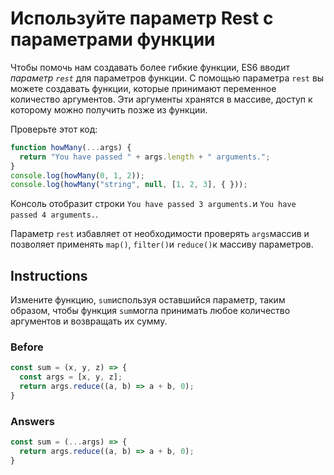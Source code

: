 # Используйте параметр Rest с параметрами функции
Чтобы помочь нам создавать более гибкие функции, ES6 вводит _параметр `rest`_ для параметров функции. С помощью параметра `rest` вы можете создавать функции, которые принимают переменное количество аргументов. Эти аргументы хранятся в массиве, доступ к которому можно получить позже из функции.

Проверьте этот код:
```javascript
function howMany(...args) {
  return "You have passed " + args.length + " arguments.";
}
console.log(howMany(0, 1, 2));
console.log(howMany("string", null, [1, 2, 3], { }));
```
Консоль отобразит строки `You have passed 3 arguments.`и `You have passed 4 arguments.`.

Параметр `rest` избавляет от необходимости проверять `args`массив и позволяет применять `map()`, `filter()`и `reduce()`к массиву параметров.
## Instructions
Измените функцию, `sum`используя оставшийся параметр, таким образом, чтобы функция `sum`могла принимать любое количество аргументов и возвращать их сумму.
### Before
```javascript
const sum = (x, y, z) => {
  const args = [x, y, z];
  return args.reduce((a, b) => a + b, 0);
}
```
### Answers

```javascript
const sum = (...args) => {
  return args.reduce((a, b) => a + b, 0);
}
```
